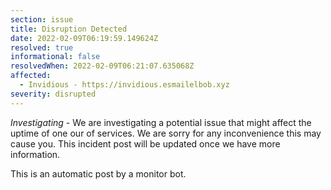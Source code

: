 ```yaml
---
section: issue
title: Disruption Detected
date: 2022-02-09T06:19:59.149624Z
resolved: true
informational: false
resolvedWhen: 2022-02-09T06:21:07.635068Z
affected:
  - Invidious - https://invidious.esmailelbob.xyz
severity: disrupted
---
```

*Investigating* - We are investigating a potential issue that might affect the uptime of one our of services. We are sorry for any inconvenience this may cause you. This incident post will be updated once we have more information.

This is an automatic post by a monitor bot.
        